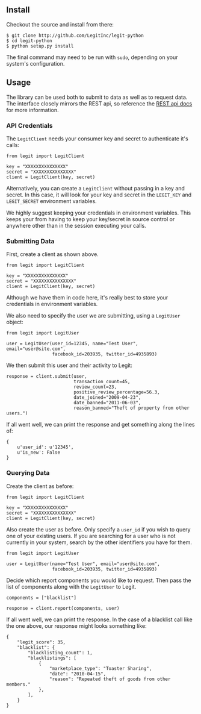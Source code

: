 Install
-------
Checkout the source and install from there:

    $ git clone http://github.com/LegitInc/legit-python
    $ cd legit-python
    $ python setup.py install
    
The final command may need to be run with `sudo`, depending on your system's configuration.

Usage
-----
The library can be used both to submit to data as well as to request data. The interface closely mirrors the REST api, so reference the [REST api docs](http://legitapi.appspot.com/docs/apis/) for more information.

### API Credentials
The `LegitClient` needs your consumer key and secret to authenticate it's calls:

    from legit import LegitClient
    
    key = "XXXXXXXXXXXXXXX"
    secret = "XXXXXXXXXXXXXXX"
    client = LegitClient(key, secret)

Alternatively, you can create a `LegitClient` without passing in a key and secret. In this case, it will look for your key and secret in the `LEGIT_KEY` and `LEGIT_SECRET` environment variables. 

We highly suggest keeping your credentials in environment variables. This keeps your from having to keep your key/secret in source control or anywhere other than in the session executing your calls.

### Submitting Data
First, create a client as shown above.

    from legit import LegitClient

    key = "XXXXXXXXXXXXXXX"
    secret = "XXXXXXXXXXXXXXX"
    client = LegitClient(key, secret)

Although we have them in code here, it's really best to store your credentials in environment variables.    

We also need to specify the user we are submitting, using a `LegitUser` object:

    from legit import LegitUser
    
    user = LegitUser(user_id=12345, name="Test User", email="user@site.com", 
                     facebook_id=203935, twitter_id=4935893)

We then submit this user and their activity to Legit:

    response = client.submit(user, 
                             transaction_count=45, 
                             review_count=23,
                             positive_review_percentage=56.3, 
                             date_joined="2009-04-23",
                             date_banned="2011-06-03",
                             reason_banned="Theft of property from other users.")

If all went well, we can print the response and get something along the lines of:

    {
        u'user_id': u'12345', 
        u'is_new': False
    }

### Querying Data
Create the client as before:

    from legit import LegitClient
    
    key = "XXXXXXXXXXXXXXX"
    secret = "XXXXXXXXXXXXXXX"
    client = LegitClient(key, secret)

Also create the user as before. Only specify a `user_id` if you wish to query one of your existing users. If you are searching for a user who is not currently in your system, search by the other identifiers you have for them.

    from legit import LegitUser

    user = LegitUser(name="Test User", email="user@site.com", 
                     facebook_id=203935, twitter_id=4935893)

Decide which report components you would like to request. Then pass the list of
components along with the `LegitUser` to Legit.

    components = ["blacklist"]
    
    response = client.report(components, user)

If all went well, we can print the response. In the case of a blacklist call like the one above, our response might looks something like:

    {
        "legit_score": 35,    
        "blacklist": {
            "blacklisting_count": 1,
            "blacklistings": [
                {
                    "marketplace_type": "Toaster Sharing",
                    "date": "2010-04-15",
                    "reason": "Repeated theft of goods from other members."
                },
            ],
        }
    }
















